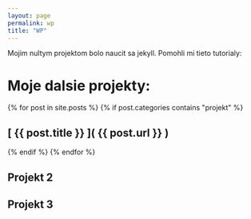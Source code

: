 ```yaml
---
layout: page
permalink: wp
title: "WP"
---
```


Mojim nultym projektom bolo naucit sa jekyll. Pomohli mi tieto tutorialy:



# Moje dalsie projekty:

{% for post in site.posts %}
{% if post.categories contains "projekt" %}
## [ {{ post.title }} ]( {{ post.url }} )  
{% endif %}
{% endfor %}

## Projekt 2
## Projekt 3